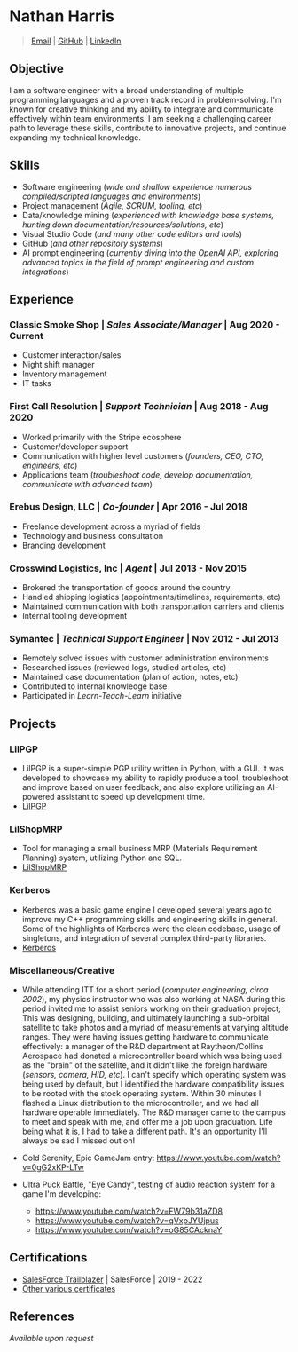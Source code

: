 # Nathan Harris

> [Email](mailto:derjyn@gmail.com) | [GitHub](https://github.com/Derjyn/) | [LinkedIn](https://www.linkedin.com/in/derjyn/)

## Objective

I am a software engineer with a broad understanding of multiple programming languages and a proven track record in problem-solving. I'm known for creative thinking and my ability to integrate and communicate effectively within team environments. I am seeking a challenging career path to leverage these skills, contribute to innovative projects, and continue expanding my technical knowledge.

## Skills

- Software engineering (_wide and shallow experience numerous compiled/scripted languages and environments_)
- Project management (_Agile, SCRUM, tooling, etc_)
- Data/knowledge mining (_experienced with knowledge base systems, hunting down documentation/resources/solutions, etc_)
- Visual Studio Code (_and many other code editors and tools_)
- GitHub (_and other repository systems_)
- AI prompt engineering (_currently diving into the OpenAI API, exploring advanced topics in the field of prompt engineering and custom integrations_)

## Experience

### Classic Smoke Shop | _Sales Associate/Manager_ | Aug 2020 - Current

- Customer interaction/sales
- Night shift manager
- Inventory management
- IT tasks

### First Call Resolution | _Support Technician_ | Aug 2018 - Aug 2020

- Worked primarily with the Stripe ecosphere
- Customer/developer support
- Communication with higher level customers (_founders, CEO, CTO, engineers, etc_)
- Applications team (_troubleshoot code, develop documentation, communicate with advanced team_)

### Erebus Design, LLC | _Co-founder_ | Apr 2016 - Jul 2018

- Freelance development across a myriad of fields
- Technology and business consultation
- Branding development

### Crosswind Logistics, Inc | _Agent_ | Jul 2013 - Nov 2015

- Brokered the transportation of goods around the country
- Handled shipping logistics (appointments/timelines, requirements, etc)
- Maintained communication with both transportation carriers and clients
- Internal tooling development

### Symantec | _Technical Support Engineer_ | Nov 2012 - Jul 2013

- Remotely solved issues with customer administration environments
- Researched issues (reviewed logs, studied articles, etc)
- Maintained case documentation (plan of action, notes, etc)
- Contributed to internal knowledge base
- Participated in _Learn-Teach-Learn_ initiative

## Projects

### LilPGP

- LilPGP is a super-simple PGP utility written in Python, with a GUI. It was developed to showcase my ability to rapidly produce a tool, troubleshoot and improve based on user feedback, and also explore utilizing an AI-powered assistant to speed up development time.
- [LilPGP](https://github.com/Derjyn/LilPGP)

### LilShopMRP

- Tool for managing a small business MRP (Materials Requirement Planning) system, utilizing Python and SQL.
- [LilShopMRP](https://github.com/Derjyn/LilShopMRP)

### Kerberos

- Kerberos was a basic game engine I developed several years ago to improve my C++ programming skills and engineering skills in general. Some of the highlights of Kerberos were the clean codebase, usage of singletons, and integration of several complex third-party libraries.
- [Kerberos](https://github.com/Derjyn/Kerberos)

### Miscellaneous/Creative

- While attending ITT for a short period (_computer engineering, circa 2002_), my physics instructor who was also working at NASA during this period invited me to assist seniors working on their graduation project; This was designing, building, and ultimately launching a sub-orbital satellite to take photos and a myriad of measurements at varying altitude ranges. They were having issues getting hardware to communicate effectively: a manager of the R&D department at Raytheon/Collins Aerospace had donated a microcontroller board which was being used as the "brain" of the satellite, and it didn't like the foreign hardware (_sensors, camera, HID, etc_). I can't specify which operating system was being used by default, but I identified the hardware compatibility issues to be rooted with the stock operating system. Within 30 minutes I flashed a Linux distribution to the microcontroller, and we had all hardware operable immediately. The R&D manager came to the campus to meet and speak with me, and offer me a job upon graduation. Life being what it is, I had to take a different path. It's an opportunity I'll always be sad I missed out on!

- Cold Serenity, Epic GameJam entry: https://www.youtube.com/watch?v=0gG2xKP-LTw
- Ultra Puck Battle, "Eye Candy", testing of audio reaction system for a game I'm developing:
  - https://www.youtube.com/watch?v=FW79b31aZD8
  - https://www.youtube.com/watch?v=qVxpJYUjpus
  - https://www.youtube.com/watch?v=oG85CAcknaY

## Certifications

- [SalesForce Trailblazer](https://trailblazer.me/id/derjyn) | SalesForce | 2019 - 2022
- [Other various certificates](https://github.com/Derjyn/Resume/tree/main/Certificates)

## References

_Available upon request_

